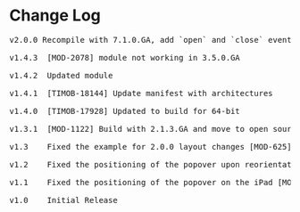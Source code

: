 # Change Log
<pre>
v2.0.0 Recompile with 7.1.0.GA, add `open` and `close` events, add `showsNumberOfCopies` and `showsPaperSelectionForLoadedPapers` parameters

v1.4.3 	[MOD-2078] module not working in 3.5.0.GA

v1.4.2 	Updated module

v1.4.1 	[TIMOB-18144] Update manifest with architectures

v1.4.0  [TIMOB-17928] Updated to build for 64-bit

v1.3.1  [MOD-1122] Build with 2.1.3.GA and move to open source repo
	
v1.3	Fixed the example for 2.0.0 layout changes [MOD-625] and corrected the iOS supported version error message [MOD-628]

v1.2	Fixed the positioning of the popover upon reorientation [MOD-380]

v1.1	Fixed the positioning of the popover on the iPad [MOD-257]

v1.0    Initial Release
